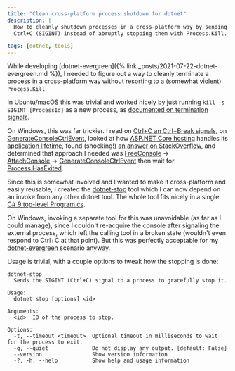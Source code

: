 ```yaml
---
title: "Clean cross-platform process shutdown for dotnet"
description: |
  How to cleanly shutdown processes in a cross-platform way by sending 
  Ctrl+C (SIGINT) instead of abruptly stopping them with Process.Kill.

tags: [dotnet, tools]
---
```


While developing [dotnet-evergreen]({% link _posts/2021-07-22-dotnet-evergreen.md %}), 
I needed to figure out a way to cleanly terminate a process in a cross-platform 
way without resorting to a (somewhat violent) `Process.Kill`.

In Ubuntu/macOS this was trivial and worked nicely by just running `kill -s SIGINT [ProcessId]` 
as a new process, as [documented on termination signals](https://www.gnu.org/software/libc/manual/html_node/Termination-Signals.html).

On Windows, this was far trickier. I read on [Ctrl+C an Ctrl+Break signals](https://docs.microsoft.com/en-us/windows/console/ctrl-c-and-ctrl-break-signals), 
on [GenerateConsoleCtrlEvent](https://docs.microsoft.com/en-us/windows/console/generateconsolectrlevent), 
looked at how [ASP.NET Core hosting](https://github.com/dotnet/runtime/blob/main/src/libraries/Microsoft.Extensions.Hosting/src/Internal/ConsoleLifetime.cs) 
handles its [application lifetime](https://github.com/dotnet/runtime/blob/main/src/libraries/Microsoft.Extensions.Hosting/src/Internal/ApplicationLifetime.cs), 
found (shocking!) [an answer on StackOverflow](https://stackoverflow.com/questions/813086/can-i-send-a-ctrl-c-sigint-to-an-application-on-windows/15281070#15281070), 
and determined that approach I needed was 
[FreeConsole](https://docs.microsoft.com/en-us/windows/console/freeconsole) ->  
[AttachConsole](https://docs.microsoft.com/en-us/windows/console/attachconsole) -> 
[GenerateConsoleCtrlEvent](https://docs.microsoft.com/en-us/windows/console/generateconsolectrlevent) then wait for [Process.HasExited](https://docs.microsoft.com/en-us/dotnet/api/system.diagnostics.process.hasexited).

Since this is somewhat involved and I wanted to make it cross-platform and easily 
reusable, I created the [dotnet-stop](https://www.nuget.org/packages/dotnet-stop/) 
tool which I can now depend on an invoke from any other dotnet tool. The whole tool 
fits nicely in a single [C# 9 top-level Program.cs](https://github.com/devlooped/dotnet-stop/blob/main/src/Program.cs).

On Windows, invoking a separate tool for this was unavoidable (as far as I could 
manage), since I couldn't re-acquire the console after signaling the external process, 
which left the calling tool in a broken state (wouldn't even respond to Ctrl+C at 
that point). But this was perfectly acceptable for my 
[dotnet-evergreen](https://www.nuget.org/packages/dotnet-evergreen/) scenario anyway.

Usage is trivial, with a couple options to tweak how the stopping is done:

```
dotnet-stop
  Sends the SIGINT (Ctrl+C) signal to a process to gracefully stop it.

Usage:
  dotnet stop [options] <id>

Arguments:
  <id>  ID of the process to stop.

Options:
  -t, --timeout <timeout>  Optional timeout in milliseconds to wait for the process to exit.
  -q, --quiet              Do not display any output. [default: False]
  --version                Show version information
  -?, -h, --help           Show help and usage information
```

